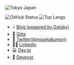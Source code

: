 
![Tokyo Japan](https://github.com/Takumon/Takumon/blob/master/image.jpg)

![GitHub Status](https://github-readme-stats.vercel.app/api?username=Takumon&count_private=true&show_icons=true&theme=dracula)
![Top Langs](https://github-readme-stats.vercel.app/api/top-langs/?username=Takumon&hide=TeX&layout=compact&theme=dracula)

- ⚡ [Blog (powered by Gatsby)](https://takumon.com/)
- 🔭 [Qiita](https://qiita.com/Takumon)
- 🐥 [Twitter(@inouetakumon)](https://twitter💻.com/inouetakumon)
- 👦🏻 [Linkedin](https://www.linkedin.com/in/takumon/)
- 💻 [Dev.to](https://dev.to/takumon)
- 🚀 [Devpost](https://devpost.com/TakutoInoue)
